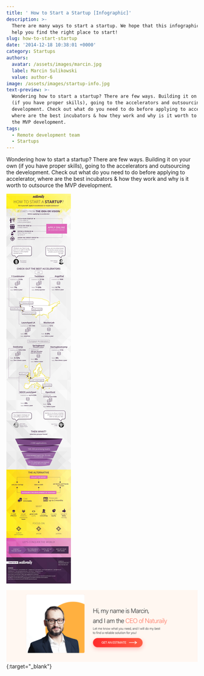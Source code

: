 ```yaml
---
title: ' How to Start a Startup [Infographic]'
description: >-
  There are many ways to start a startup. We hope that this infographic will
  help you find the right place to start!
slug: how-to-start-startup
date: '2014-12-18 10:38:01 +0000'
category: Startups
authors:
  avatar: /assets/images/marcin.jpg
  label: Marcin Sulikowski
  value: author-6
image: /assets/images/startup-info.jpg
text-preview: >-
  Wondering how to start a startup? There are few ways. Building it on your own
  (if you have proper skills), going to the accelerators and outsourcing the
  development. Check out what do you need to do before applying to accelerator,
  where are the best incubators & how they work and why is it worth to outsource
  the MVP development.
tags:
  - Remote development team
  - Startups
---
```


Wondering how to start a startup? There are few ways. Building it on your own (if you have proper skills), going to the accelerators and outsourcing the development. Check out what do you need to do before applying to accelerator, where are the best incubators & how they work and why is it worth to outsource the MVP development.



![infostartup](/assets/images/info-startup.jpg "Info-startup")

[![Get an estimate](/assets/images/cta_estimation_1600.png)](https://naturaily.com/get-an-estimate){:target="_blank"}
